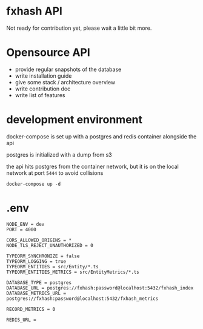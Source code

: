 fxhash API
==========

Not ready for contribution yet, please wait a little bit more.

# Opensource API

* provide regular snapshots of the database
* write installation guide
* give some stack / architecture overview
* write contribution doc
* write list of features

# development environment
docker-compose is set up with a postgres and redis container alongside the api

postgres is initialized with a dump from s3

the api hits postgres from the container network, but it is on the local network at port `5444` to avoid collisions

```shell
docker-compose up -d
```

# .env

```shell
NODE_ENV = dev
PORT = 4000

CORS_ALLOWED_ORIGINS = *
NODE_TLS_REJECT_UNAUTHORIZED = 0

TYPEORM_SYNCHRONIZE = false
TYPEORM_LOGGING = true
TYPEORM_ENTITIES = src/Entity/*.ts
TYPEORM_ENTITIES_METRICS = src/EntityMetrics/*.ts

DATABASE_TYPE = postgres
DATABASE_URL = postgres://fxhash:password@localhost:5432/fxhash_index
DATABASE_METRICS_URL = postgres://fxhash:password@localhost:5432/fxhash_metrics

RECORD_METRICS = 0

REDIS_URL = 
```